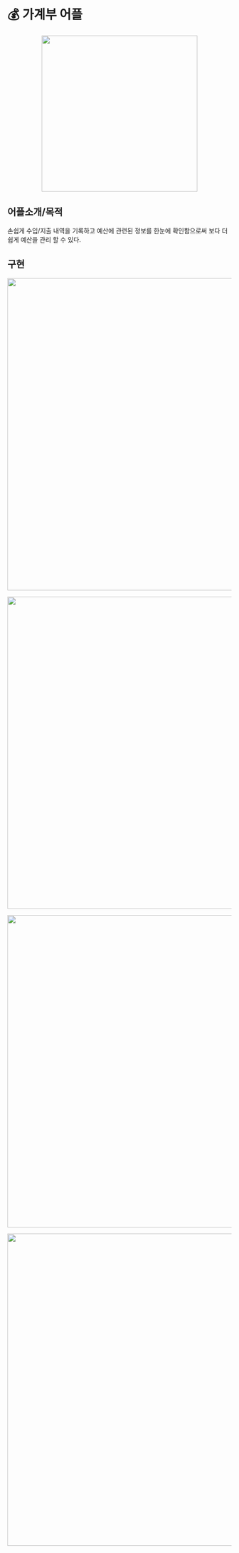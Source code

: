 # 💰 가계부 어플
<p align="center"><img src="https://user-images.githubusercontent.com/61879996/90954712-b679c780-e4b1-11ea-97d8-28d3cc2cc3e3.gif" width="350"></p>



## 어플소개/목적
손쉽게 수입/지출 내역을 기록하고
예산에 관련된 정보를 한눈에 확인함으로써 
보다 더 쉽게 예산을 관리 할 수 있다.



## 구현
<p align="center"><img src="https://user-images.githubusercontent.com/61879996/90954978-7e27b880-e4b4-11ea-8e56-88f581d99b27.PNG" width="700"></p>
<p align="center"><img src="https://user-images.githubusercontent.com/61879996/90954981-82ec6c80-e4b4-11ea-9031-aabd9ecb555a.PNG" width="700"></p>
<p align="center"><img src="https://user-images.githubusercontent.com/61879996/90954987-867ff380-e4b4-11ea-9725-26ceb4dd7e78.PNG" width="700"></p>
<p align="center"><img src="https://user-images.githubusercontent.com/61879996/90954988-8a137a80-e4b4-11ea-87cc-ce796571d114.PNG" width="700"></p>

